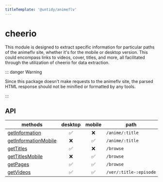 ```yaml
---
titleTemplate: '@untidy/animeflv'
---
```


# cheerio

This module is designed to extract specific information for particular paths of the animeflv site,
whether it's for the mobile or desktop version. This could encompass links to videos, cover, titles,
and more, all facilitated through the utilization of cheerio for data extraction.

::: danger Warning

Since this package doesn't make requests to the animeflv site, the parsed HTML response should not
be minified or formatted by any tools.

:::

## API

| methods                                           |      desktop       |       mobile       | path                   |
| ------------------------------------------------- | :----------------: | :----------------: | ---------------------- |
| [getInformation](/animeflv/getinformation)        | :white_check_mark: |        :x:         | `/anime/:title`        |
| [getInformationMobile](/animeflv/getinformationm) |        :x:         | :white_check_mark: | `/anime/:title`        |
| [getTitles](/animeflv/gettitles)                  | :white_check_mark: |        :x:         | `/browse`              |
| [getTitlesMobile](/animeflv/gettitlesm)           |        :x:         | :white_check_mark: | `/browse`              |
| [getPages](/animeflv/getpages)                    | :white_check_mark: | :white_check_mark: | `/browse`              |
| [getVideos](/animeflv/getvideos)                  | :white_check_mark: | :white_check_mark: | `/ver/:title-:episode` |
